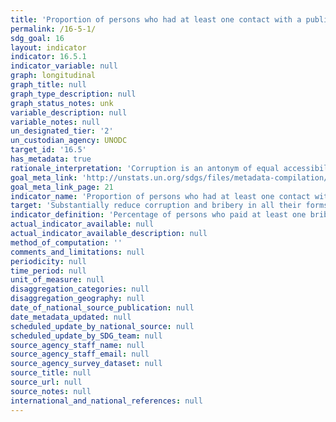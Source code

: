 ```yaml
---
title: 'Proportion of persons who had at least one contact with a public official and who paid a bribe to a public official, or were asked for a bribe by those public officials, during the previous 12 months'
permalink: /16-5-1/
sdg_goal: 16
layout: indicator
indicator: 16.5.1
indicator_variable: null
graph: longitudinal
graph_title: null
graph_type_description: null
graph_status_notes: unk
variable_description: null
variable_notes: null
un_designated_tier: '2'
un_custodian_agency: UNODC
target_id: '16.5'
has_metadata: true
rationale_interpretation: 'Corruption is an antonym of equal accessibility to public services and of correct functioning of the economy; as such, it has a negative impact on fair distribution of resources and development opportunities. Besides, corruption erodes public trust in authorities and the rule of law; when administrative bribery becomes a recurrent experience of large sectors of the population and businesses, its negative effects have an enduring negative impact on democratic processes and justice. By providing a direct measure of the experience of bribery, this indicator provides an objective metrics of corruption, a yardstick to monitor progress in the fight against corruption.'
goal_meta_link: 'http://unstats.un.org/sdgs/files/metadata-compilation/Metadata-Goal-16.pdf'
goal_meta_link_page: 21
indicator_name: 'Proportion of persons who had at least one contact with a public official and who paid a bribe to a public official, or were asked for a bribe by those public officials, during the previous 12 months'
target: 'Substantially reduce corruption and bribery in all their forms.'
indicator_definition: 'Percentage of persons who paid at least one bribe (gave a public official money, a gift or counter favour) or were asked for a bribe by these public officials, to a public official in the last 12 months, as a percentage of persons who had at least one contact with a public official in the same period. Bribery is the undue advantage (money, gift or a service) requested/offered by/to a public official in exchange for a special treatment. Administrative bribery is often intended as the type of bribery affecting citizens or businesses in their dealings with public administrations and/or civil servants: this form of bribery affects most countries of the world and can be measured through sample surveys that focus on the experience of bribery.'
actual_indicator_available: null
actual_indicator_available_description: null
method_of_computation: ''
comments_and_limitations: null
periodicity: null
time_period: null
unit_of_measure: null
disaggregation_categories: null
disaggregation_geography: null
date_of_national_source_publication: null
date_metadata_updated: null
scheduled_update_by_national_source: null
scheduled_update_by_SDG_team: null
source_agency_staff_name: null
source_agency_staff_email: null
source_agency_survey_dataset: null
source_title: null
source_url: null
source_notes: null
international_and_national_references: null
---
```

